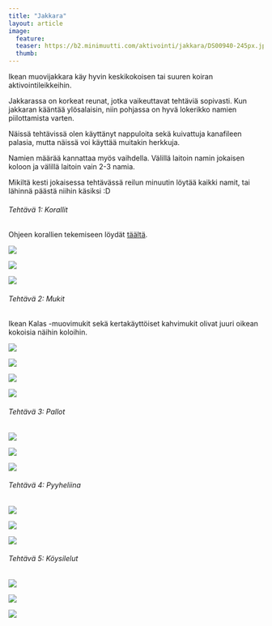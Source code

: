 ```yaml
---
title: "Jakkara"
layout: article
image:
  feature:
  teaser: https://b2.minimuutti.com/aktivointi/jakkara/DS00940-245px.jpg
  thumb:
---
```


Ikean muovijakkara käy hyvin keskikokoisen tai suuren koiran aktivointileikkeihin.

Jakkarassa on korkeat reunat, jotka vaikeuttavat tehtäviä sopivasti. Kun jakkaran kääntää ylösalaisin, niin pohjassa on hyvä lokerikko namien piilottamista varten.

Näissä tehtävissä olen käyttänyt nappuloita sekä kuivattuja kanafileen palasia, mutta näissä voi käyttää muitakin herkkuja.

Namien määrää kannattaa myös vaihdella. Välillä laitoin namin jokaisen koloon ja välillä laitoin vain 2-3 namia.

Mikiltä kesti jokaisessa tehtävässä reilun minuutin löytää kaikki namit, tai lähinnä päästä niihin käsiksi :D

###### Tehtävä 1: Korallit

Ohjeen korallien tekemiseen löydät [täältä](/aktivointi/korallit/).

![](https://b2.minimuutti.com/aktivointi/jakkara/DS00935-800px.jpg)

![](https://b2.minimuutti.com/aktivointi/jakkara/DS00933-800px.jpg)

![](https://b2.minimuutti.com/aktivointi/jakkara/DS00940-800px.jpg)

###### Tehtävä 2: Mukit

Ikean Kalas -muovimukit sekä kertakäyttöiset kahvimukit olivat juuri oikean kokoisia näihin koloihin.

![](https://b2.minimuutti.com/aktivointi/jakkara/DS01055-800px.jpg)

![](https://b2.minimuutti.com/aktivointi/jakkara/DS01057-800px.jpg)

![](https://b2.minimuutti.com/aktivointi/jakkara/DS01072-800px.jpg)

![](https://b2.minimuutti.com/aktivointi/jakkara/DS01089-800px.jpg)

###### Tehtävä 3: Pallot

![](https://b2.minimuutti.com/aktivointi/jakkara/DS00949-800px.jpg)

![](https://b2.minimuutti.com/aktivointi/jakkara/DS00951-800px.jpg)

![](https://b2.minimuutti.com/aktivointi/jakkara/DS00967-800px.jpg)

###### Tehtävä 4: Pyyheliina

![](https://b2.minimuutti.com/aktivointi/jakkara/DS00917-800px.jpg)

![](https://b2.minimuutti.com/aktivointi/jakkara/DS00919-800px.jpg)

![](https://b2.minimuutti.com/aktivointi/jakkara/DS00926-800px.jpg)

###### Tehtävä 5: Köysilelut

![](https://b2.minimuutti.com/aktivointi/jakkara/DS00973-800px.jpg)

![](https://b2.minimuutti.com/aktivointi/jakkara/DS00985-800px.jpg)

![](https://b2.minimuutti.com/aktivointi/jakkara/DS00994-800px.jpg)
